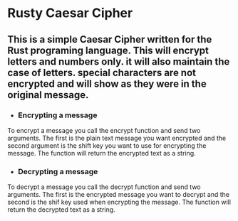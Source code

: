 # Rusty Caesar Cipher

## This is a simple Caesar Cipher written for the Rust programing language. This will encrypt letters and numbers only. it will also maintain the case of letters. special characters are not encrypted and will show as they were in the original message.


- ### Encrypting a message
To encrypt a message you call the encrypt function and send two arguments. The first is the plain text message you want encrypted and the second argument is the shift key you want to use for encrypting the message. The function will return the encrypted text as a string.

- ### Decrypting a message
To decrypt a message you call the decrypt function and send two arguments. The first is the encrypted message you want to decrypt and the second is the shif key used when encrypting the message. The function will return the decrypted text as a string.